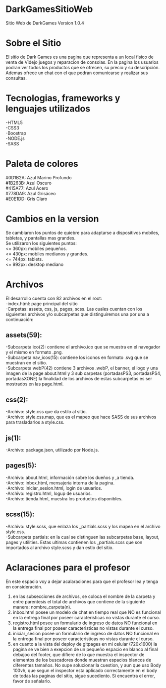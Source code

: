 # DarkGamesSitioWeb
Sitio Web de DarkGames
Version 1.0.4
# Sobre el Sitio
El sitio de Dark Games es una pagina que representa a un local fisico de venta de Videjo juegos y reparacion de consolas. 
En la pagina los usuarios podran ver todos los productos que se ofrecen, su precio y su descripción.
Ademas ofrece un chat con el que podran comunicarse y realizar sus consultas.
# Tecnologias, frameworks y lenguajes utilizados
-HTML5 <br>
-CSS3 <br>
-Boostrap <br>
-NODE.js <br>
-SASS <br>
# Paleta de colores
#0D1B2A: Azul Marino Profundo <br>
#1B263B: Azul Oscuro <br>
#415A77: Azul Acero <br>
#778DA9: Azul Grisáceo <br>
#E0E1DD: Gris Claro <br>
# Cambios en la version
Se cambiaron los puntos de quiebre para adaptarse a dispositivos mobiles, tabletas, y pantallas mas grandes. <br>
Se utilizaron los siguientes puntos:  
<= 360px: mobiles pequeños.<br>
<= 430px: mobiles medianos y grandes. <br>
<= 744px: tablets. <br>
<= 992px: desktop mediano <br>
# Archivos
El desarrollo cuenta con 82 archivos en el root: <br>
-index.html: page principal del sitio<br>
-Carpetas: assets, css, js, pages, scss. Las cuales cuentan con los siguientes archivos y/o subcarpetas que distinguiremos una por una a continuación:<br>
## assets(59):
-Subcarpeta ico(2): contiene el archivo.ico que se muestra en el navegador y el mismo en formato .png. <br>
-Subcarpeta nav_icos(15): contiene los iconos en formato .svg que se muestran en el sitio.<br>
-Subcarpeta webP(42) contiene 3 archivos .webP, el banner, el logo y una imagen de la page about.html y 3 sub carpetas (portadasPS3, portadasPS4, portadasXONE) la finalidad de los archivos de estas subcarpetas es ser mostrados en las page.html. <br>
## css(2):
-Archivo: style.css que da estilo al sitio. <br>
-Archivo: style.css.map, que es el mapeo que hace SASS de sus archivos para trasladarlos a style.css. <br>
## js(1):
-Archivo: package.json, utilizado por Node.js. <br>
## pages(5):
-Archivo: about.html, información sobre los dueños y ,a tienda. <br>
-Archivo: inbox.html, mensajeria interna de la pagina. <br>
-Archivo: iniciar_sesion.html, login de usuarios. <br> 
-Archivo: registro.html, logup de usuarios. <br>
-Archivo: tienda.html, muestra los productos disponibles.<br>
## scss(15): 
-Archivo: style.scss, que enlaza los _partials.scss y los mapea en el archivo style.css. <br>
-Subcarpeta partials: en la cual se distinguen las subcarpetas base, layout, pages y utilities. Estas ultimas contienen los _partials.scss que son importados al archivo style.scss y dan estlo del sitio.

# Aclaraciones para el profesor
En este espacio voy a dejar acalaraciones para que el profesor lea y tenga en consideración.
1. en las subsecciones de archivos, se coloca el nombre de la carpeta y entre parentesis el total de archivos que contiene de la siguiente manera: nombre_carpeta(n).
2. inbox.html posee un modelo de chat en tiempo real que NO es funcional en la entrega final por poseer caracteristicas no vistas durante el curso.
3. registro.html posee un formulario de ingreso de datos NO funcional en la entrega final por poseer caracteristicas no vistas durante el curso.
3. iniciar_sesion posee un formulario de ingreso de datos NO funcional en la entrega final por poseer caracteristicas no vistas durante el curso.
4. en cuanto a la vista del deploy de gitpages en mi celular (720x1600) la pagina se ve bien a exepcion de un pequeño espacio en blanco al final debajoo del footer, que difiere de lo que muestra el inspector de elementos de los buscadores donde muestran espacios blancos de diferentes tamaños. No supe solucionar la cuestion, y aun que uso Body 100vh, que segun el inspector esta aplicado correctamente en el body de todas las paginas del sitio, sigue sucediento. Si encuentra el error, favor de señalarlo.
